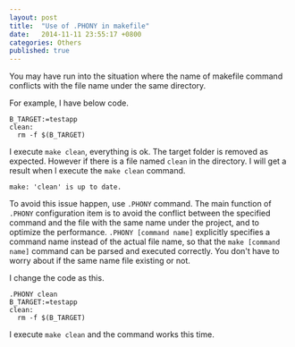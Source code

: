 ```yaml
---
layout: post
title:  "Use of .PHONY in makefile"
date:   2014-11-11 23:55:17 +0800
categories: Others 
published: true
---
```

You may have run into the situation where the name of makefile command conflicts with the file name under the same directory.  

For example, I have below code.
```shell
B_TARGET:=testapp
clean:
  rm -f $(B_TARGET)   
```
I execute `make clean`, everything is ok. The target folder is removed as expected. However if there is a file named `clean` in the directory. I will get a result when I execute the `make clean` command. 
```shell
make: 'clean' is up to date.
```
To avoid this issue happen, use `.PHONY` command. The main function of `.PHONY` configuration item is to avoid the conflict between the specified command and the file with the same name under the project, and to optimize the performance. `.PHONY [command name]` explicitly specifies a command name instead of the actual file name, so that the `make [command name]` command can be parsed and executed correctly. You don't have to worry about if the same name file existing or not. 

I change the code as this.
```shell
.PHONY clean
B_TARGET:=testapp
clean:
  rm -f $(B_TARGET)   
```
I execute `make clean` and the command works this time.  

